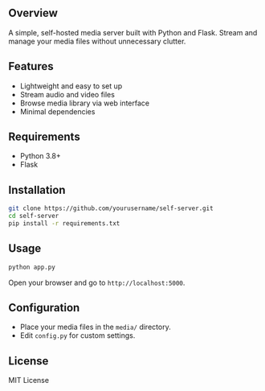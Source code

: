 
## Overview

A simple, self-hosted media server built with Python and Flask. Stream and manage your media files without unnecessary clutter.

## Features

- Lightweight and easy to set up
- Stream audio and video files
- Browse media library via web interface
- Minimal dependencies

## Requirements

- Python 3.8+
- Flask

## Installation

```bash
git clone https://github.com/yourusername/self-server.git
cd self-server
pip install -r requirements.txt
```

## Usage

```bash
python app.py
```

Open your browser and go to `http://localhost:5000`.

## Configuration

- Place your media files in the `media/` directory.
- Edit `config.py` for custom settings.

## License

MIT License
